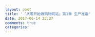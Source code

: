 ```yaml
---
layout: post
title: '「从零开始做购物网站」第1章 生产准备'
date: 2017-06-14 23:27
comments: true
categories: 
---
```

